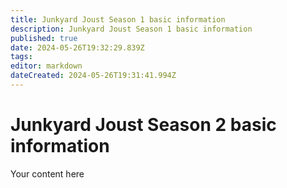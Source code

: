 ```yaml
---
title: Junkyard Joust Season 1 basic information
description: Junkyard Joust Season 1 basic information
published: true
date: 2024-05-26T19:32:29.839Z
tags: 
editor: markdown
dateCreated: 2024-05-26T19:31:41.994Z
---
```


# Junkyard Joust Season 2 basic information
Your content here